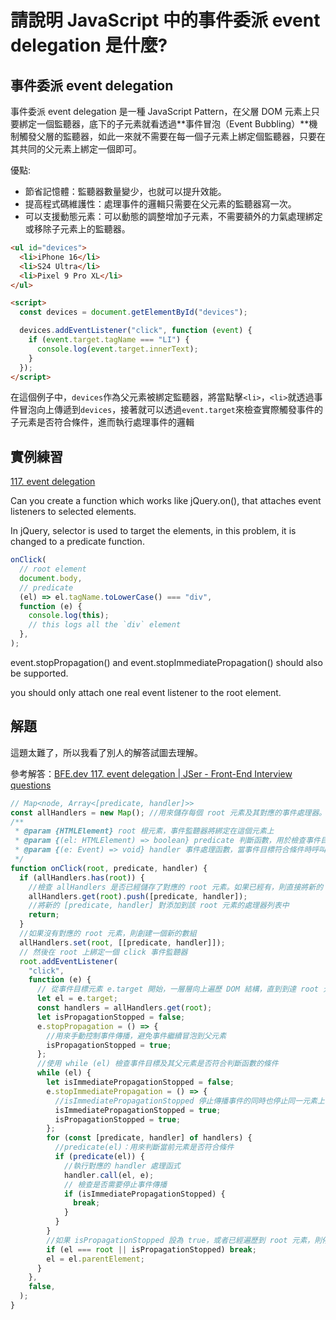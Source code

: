# 請說明 JavaScript 中的事件委派 event delegation 是什麼?

## 事件委派 event delegation

事件委派 event delegation 是一種 JavaScript Pattern，在父層 DOM 元素上只要綁定一個監聽器，底下的子元素就看透過**事件冒泡（Event Bubbling）**機制觸發父層的監聽器，如此一來就不需要在每一個子元素上綁定個監聽器，只要在其共同的父元素上綁定一個即可。

優點:

- 節省記憶體：監聽器數量變少，也就可以提升效能。
- 提高程式碼維護性：處理事件的邏輯只需要在父元素的監聽器寫一次。
- 可以支援動態元素：可以動態的調整增加子元素，不需要額外的力氣處理綁定或移除子元素上的監聽器。

```html
<ul id="devices">
  <li>iPhone 16</li>
  <li>S24 Ultra</li>
  <li>Pixel 9 Pro XL</li>
</ul>

<script>
  const devices = document.getElementById("devices");

  devices.addEventListener("click", function (event) {
    if (event.target.tagName === "LI") {
      console.log(event.target.innerText);
    }
  });
</script>
```

在這個例子中，`devices`作為父元素被綁定監聽器，將當點擊`<li>`，`<li>`就透過事件冒泡向上傳遞到`devices`，接著就可以透過`event.target`來檢查實際觸發事件的子元素是否符合條件，進而執行處理事件的邏輯

## 實例練習

[117. event delegation](https://bigfrontend.dev/problem/event-delegation)

Can you create a function which works like jQuery.on(), that attaches event listeners to selected elements.

In jQuery, selector is used to target the elements, in this problem, it is changed to a predicate function.

```js
onClick(
  // root element
  document.body,
  // predicate
  (el) => el.tagName.toLowerCase() === "div",
  function (e) {
    console.log(this);
    // this logs all the `div` element
  },
);
```

event.stopPropagation() and event.stopImmediatePropagation() should also be supported.

you should only attach one real event listener to the root element.

## 解題

這題太難了，所以我看了別人的解答試圖去理解。

參考解答：[BFE.dev 117. event delegation | JSer - Front-End Interview questions](https://www.youtube.com/watch?v=TkBQYTi1jJU>)

```js
// Map<node, Array<[predicate, handler]>>
const allHandlers = new Map(); //用來儲存每個 root 元素及其對應的事件處理器。每個 root 都會對應一個 Array，其中存放了多組 [predicate, handler]
/**
 * @param {HTMLElement} root 根元素，事件監聽器將綁定在這個元素上
 * @param {(el: HTMLElement) => boolean} predicate 判斷函數，用於檢查事件目標是否符合條件
 * @param {(e: Event) => void} handler 事件處理函數，當事件目標符合條件時呼叫
 */
function onClick(root, predicate, handler) {
  if (allHandlers.has(root)) {
    //檢查 allHandlers 是否已經儲存了對應的 root 元素。如果已經有，則直接將新的 [predicate, handler] 對添加到該 root 元素的處理器列表中
    allHandlers.get(root).push([predicate, handler]);
    //將新的 [predicate, handler] 對添加到該 root 元素的處理器列表中
    return;
  }
  //如果沒有對應的 root 元素，則創建一個新的數組
  allHandlers.set(root, [[predicate, handler]]);
  // 然後在 root 上綁定一個 click 事件監聽器
  root.addEventListener(
    "click",
    function (e) {
      // 從事件目標元素 e.target 開始，一層層向上遍歷 DOM 結構，直到到達 root 元素或事件冒泡被停止
      let el = e.target;
      const handlers = allHandlers.get(root);
      let isPropagationStopped = false;
      e.stopPropagation = () => {
        //用來手動控制事件傳播，避免事件繼續冒泡到父元素
        isPropagationStopped = true;
      };
      //使用 while (el) 檢查事件目標及其父元素是否符合判斷函數的條件
      while (el) {
        let isImmediatePropagationStopped = false;
        e.stopImmediatePropagation = () => {
          //isImmediatePropagationStopped 停止傳播事件的同時也停止同一元素上後續的處理器執行
          isImmediatePropagationStopped = true;
          isPropagationStopped = true;
        };
        for (const [predicate, handler] of handlers) {
          //predicate(el)：用來判斷當前元素是否符合條件
          if (predicate(el)) {
            //執行對應的 handler 處理函式
            handler.call(el, e);
            // 檢查是否需要停止事件傳播
            if (isImmediatePropagationStopped) {
              break;
            }
          }
        }
        //如果 isPropagationStopped 設為 true，或者已經遍歷到 root 元素，則停止事件的繼續傳播
        if (el === root || isPropagationStopped) break;
        el = el.parentElement;
      }
    },
    false,
  );
}
```
